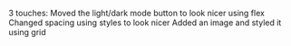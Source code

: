 3 touches:
  Moved the light/dark mode button to look nicer using flex
  Changed spacing using styles to look nicer
  Added an image and styled it using grid

